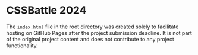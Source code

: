 # CSSBattle 2024
The `index.html` file in the root directory was created solely to facilitate hosting on GitHub Pages after the project submission deadline. It is not part of the original project content and does not contribute to any project functionality.
